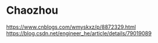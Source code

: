 # Chaozhou
https://www.cnblogs.com/wmyskxz/p/8872329.html
https://blog.csdn.net/engineer_he/article/details/79019089